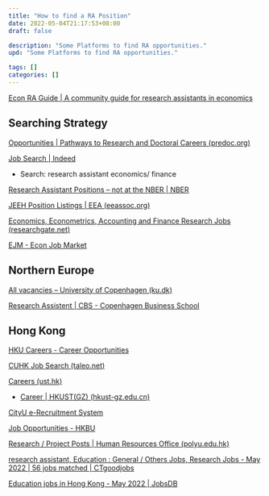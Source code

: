 ```yaml
---
title: "How to find a RA Position"
date: 2022-05-04T21:17:53+08:00
draft: false

description: "Some Platforms to find RA opportunities."
upd: "Some Platforms to find RA opportunities."

tags: []
categories: []
---
```


<!--more-->

[Econ RA Guide | A community guide for research assistants in economics](https://raguide.github.io/)

## Searching Strategy

[Opportunities | Pathways to Research and Doctoral Careers (predoc.org)](https://predoc.org/opportunities)

[Job Search | Indeed](https://www.indeed.com/)

- Search: research assistant economics/ finance

[Research Assistant Positions – not at the NBER | NBER](https://www.nber.org/career-resources/research-assistant-positions-not-nber)

[JEEH Position Listings | EEA (eeassoc.org)](https://eeassoc.org/jeeh-position-listings)

[Economics, Econometrics, Accounting and Finance Research Jobs (researchgate.net)](https://www.researchgate.net/jobs?researchAreas=Economics%2CEconometrics%2CAccounting%2CFinance&advancedSearch=true)

[EJM - Econ Job Market](https://econjobmarket.org/market)

## Northern Europe

[All vacancies – University of Copenhagen (ku.dk)](https://employment.ku.dk/all-vacancies/)

[Research Assistent | CBS - Copenhagen Business School](https://www.cbs.dk/en/about-cbs/jobs-cbs/vacant-positions/research-assistent)

## Hong Kong

[HKU Careers - Career Opportunities](https://jobs.hku.hk/cw/en/listing)

[CUHK Job Search (taleo.net)](https://cuhk.taleo.net/careersection/cu_career_teach/jobsearch.ftl)

[Careers (ust.hk)](https://hrmsxprod.psft.ust.hk:8044/psp/hrmsxprod/EMPLOYEE/HRMS/c/HRS_HRAM.HRS_CE.GBL)

- [Career | HKUST(GZ) (hkust-gz.edu.cn)](https://career.hkust-gz.edu.cn/en/career)

[CityU e-Recruitment System](https://jobs1.cityu.edu.hk/apply/Default.aspx?jobtype=RS)

[Job Opportunities - HKBU](https://www.hkbu.edu.hk/en/quick-links/job.html)

[Research / Project Posts | Human Resources Office (polyu.edu.hk)](https://www.polyu.edu.hk/hro/careers/external_adv/research/?keyword=finance)

[research assistant, Education : General / Others Jobs, Research Jobs - May 2022 | 56 jobs matched | CTgoodjobs](https://www.ctgoodjobs.hk/ctjob/listing/joblist.asp?keywordForQuickSearch=research%20assistant&fulltext=JC&job_area=464,170&page=1)

[Education jobs in Hong Kong - May 2022 | JobsDB](https://hk.jobsdb.com/hk/jobs/education/1?Key=research%20assistant)
